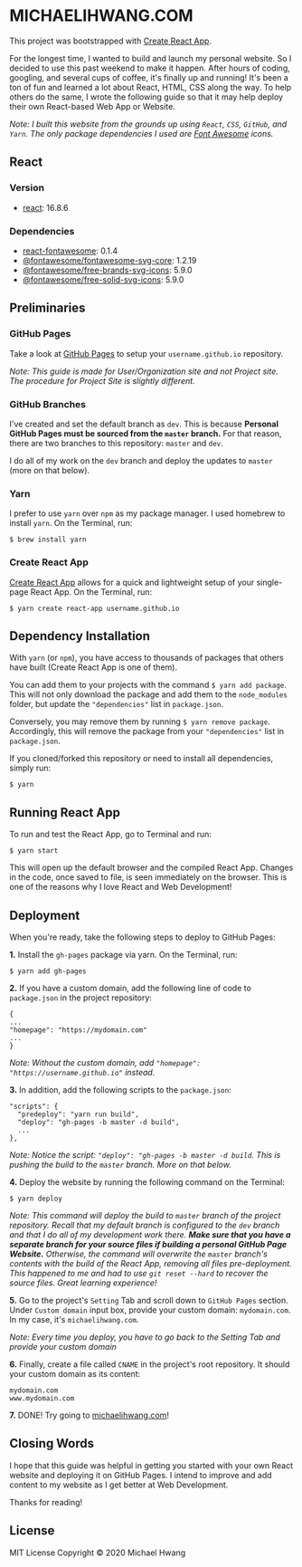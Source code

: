 # MICHAELIHWANG.COM
This project was bootstrapped with [Create React App](https://github.com/facebook/create-react-app).

For the longest time, I wanted to build and launch my personal website. So I decided to use this past weekend to make it happen. After hours of coding, googling, and several cups of coffee, it's finally up and running! It's been a ton of fun and learned a lot about React, HTML, CSS along the way. To help others do the same, I wrote the following guide so that it may help deploy their own React-based Web App or Website.

*Note: I built this website from the grounds up using `React`, `CSS`, `GitHub`, and `Yarn`. The only package dependencies I used are [Font Awesome](https://fontawesome.com/) icons.*

## React
### Version
* [react](https://github.com/facebook/react): 16.8.6

### Dependencies
* [react-fontawesome](https://github.com/FortAwesome/react-fontawesome): 0.1.4
* [@fontawesome/fontawesome-svg-core](https://github.com/FortAwesome/react-fontawesome): 1.2.19
* [@fontawesome/free-brands-svg-icons](https://github.com/FortAwesome/react-fontawesome): 5.9.0
* [@fontawesome/free-solid-svg-icons](https://github.com/FortAwesome/react-fontawesome): 5.9.0

## Preliminaries
### GitHub Pages
Take a look at [GitHub Pages](https://pages.github.com/) to setup your `username.github.io` repository.

*Note: This guide is made for User/Organization site and not Project site. The procedure for Project Site is slightly different.*

### GitHub Branches
I've created and set the default branch as `dev`. This is because **Personal GitHub Pages must be sourced from the `master` branch.** For that reason, there are two branches to this repository: `master` and `dev`.

I do all of my work on the `dev` branch and deploy the updates to `master` (more on that below).

### Yarn
I prefer to use `yarn` over `npm` as my package manager. I used homebrew to install `yarn`. On the Terminal, run:

`$ brew install yarn`

### Create React App
[Create React App](https://facebook.github.io/create-react-app/docs/getting-started) allows for a quick and lightweight setup of your single-page React App. On the Terminal, run:

`$ yarn create react-app username.github.io`

## Dependency Installation
With `yarn` (or `npm`), you have access to thousands of packages that others have built (Create React App is one of them).

You can add them to your projects with the command `$ yarn add package`. This will not only download the package and add them to the `node_modules` folder, but update the `"dependencies"` list in `package.json`.

Conversely, you may remove them by running `$ yarn remove package`. Accordingly, this will remove the package from your `"dependencies"` list in `package.json`.

If you cloned/forked this repository or need to install all dependencies, simply run:

`$ yarn`

## Running React App
To run and test the React App, go to Terminal and run:

`$ yarn start`

This will open up the default browser and the compiled React App. Changes in the code, once saved to file, is seen immediately on the browser. This is one of the reasons why I love React and Web Development!

## Deployment
When you're ready, take the following steps to deploy to GitHub Pages:

**1.** Install the `gh-pages` package via yarn. On the Terminal, run:

`$ yarn add gh-pages`

**2.** If you have a custom domain, add the following line of code to `package.json` in the project repository:

```
{
...
"homepage": "https://mydomain.com"
...
}
```

*Note: Without the custom domain, add `"homepage": "https://username.github.io"` instead.*

**3.** In addition, add the following scripts to the `package.json`:

```
"scripts": {
  "predeploy": "yarn run build",
  "deploy": "gh-pages -b master -d build",
  ...
},
```

*Note: Notice the script: `"deploy": "gh-pages -b master -d build`. This is pushing the build to the `master` branch. More on that below.*

**4.** Deploy the website by running the following command on the Terminal:

`$ yarn deploy`

*Note: This command will deploy the build to `master` branch of the project repository. Recall that my default branch is configured to the `dev` branch and that I do all of my development work there. **Make sure that you have a separate branch for your source files if building a personal GitHub Page Website.** Otherwise, the command will overwrite the `master` branch's contents with the build of the React App, removing all files pre-deployment. This happened to me and had to use `git reset --hard` to recover the source files. Great learning experience!*

**5.** Go to the project's `Setting` Tab and scroll down to `GitHub Pages` section. Under `Custom domain` input box, provide your custom domain: `mydomain.com`. In my case, it's `michaelihwang.com`.

*Note: Every time you deploy, you have to go back to the Setting Tab and provide your custom domain*

**6.** Finally, create a file called `CNAME` in the project's root repository. It should your custom domain as its content:

```
mydomain.com
www.mydomain.com
```

**7.** DONE! Try going to [michaelihwang.com](michaelihwang.com)!

## Closing Words
I hope that this guide was helpful in getting you started with your own React website and deploying it on GitHub Pages. I intend to improve and add content to my website as I get better at Web Development.

Thanks for reading!

## License
MIT License Copyright © 2020 Michael Hwang
